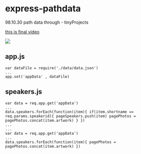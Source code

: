 # express-pathdata
98.10.30  path data through - tinyProjects

[this is final video](...)

![](https://archive.org/details/img20200121020039)

## app.js
```
var dataFile = require('./data/data.json')
...
app.set('appData' , dataFile)
```
## speakers.js
```
var data = req.app.get('appData')
...
data.speakers.forEach(function(item){ if(item.shortname == req.params.speakerid){ pageSpeakers.push(item) pagePhotos = pagePhotos.concat(item.artwork) } })
...
...
var data = req.app.get('appData')
...
data.speakers.forEach(function(item){ pagePhotos = pagePhotos.concat(item.artwork) })
```